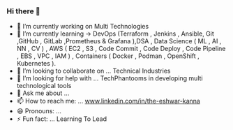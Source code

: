 ### Hi there 👋

<!--
**Eshwar-Kanna/Eshwar-Kanna** is a ✨ _special_ ✨ repository because its `README.md` (this file) appears on your GitHub profile.

Here are some ideas to get you started:
-->
- 🔭 I’m currently working on   Multi Technologies
- 🌱 I’m currently learning  ->   DevOps (Terraform , Jenkins , Ansible, Git ,GitHub , GitLab ,Prometheus & Grafana ),DSA , Data Science ( ML , AI , NN , CV ) , AWS ( EC2 , S3 , Code Commit , Code Deploy , Code Pipeline , EBS , VPC , IAM ) , Containers ( Docker , Podman , OpenShift , Kubernetes ).
- 👯 I’m looking to collaborate on ... Technical Industries 
- 🤔 I’m looking for help with ...  TechPhantooms  in developing  multi technological tools  
- 💬 Ask me about ... 
- 📫 How to reach me: ...   www.linkedin.com/in/the-eshwar-kanna
- 😄 Pronouns: ... 
- ⚡ Fun fact: ... Learning To Lead 
